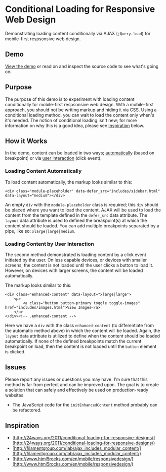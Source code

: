 # Conditional Loading for Responsive Web Design

Demonstrating loading content conditionally via AJAX (`jQuery.load`) for mobile-first respsonsive web design.

<a name="demo"></a>
## Demo

[View the demo](http://thomasthesecond.github.io/conditional-loading/) or read on and inspect the source code to see what's going on.

<a name="purpose"></a>
## Purpose

The purpose of this demo is to experiment with loading content conditionally for mobile-first respsonsive web design. With a mobile-first approach, you should not be writing markup and hiding it via CSS. Using a conditional loading method, you can wait to load the content only when's it's needed. The notion of conditional loading isn't new; for more information on why this is a good idea, please see [Inspiration](#inspiration) below.

## How it Works

In the demo, content can be loaded in two ways; [automatically](#load-automatically) (based on breakpoint) or via [user interaction](#load-by-user) (click event).

<a name="load-automatically"></a>
### Loading Content Automatically

To load content automatically, the markup looks similar to this:
	
	<div class="module-placeholder" data-defer_src="includes/sidebar.html" data-layout="medium"></div>

An empty `div` with the `module-placeholder` class is required; this `div` should be placed where you want to load the content. AJAX will be used to load the content from the template defined in the `defer_src` data attribute. The `layout` data attribute is used to defined the breakpoint(s) at which the content should be loaded. You can add multiple breakpoints separated by a pipe, like so: `xlarge|large|medium`.

<a name="load-by-user"></a>
### Loading Content by User Interaction

The second method demonstrated is loading content by a click event initiated by the user. On less capable devices, or devices with smaller screens, the content is not loaded until the user clicks a button to load it. However, on devices with larger screens, the content will be loaded automatically.

The markup looks similar to this:

	<div class="enhanced-content" data-layout="xlarge|large">
		<p>
			<a class="button button-primary toggle toggle-images" href="includes/images.html">View Images</a>
		</p>
	</div><!-- .enhanced-content -->

Here we have a `div` with the class `enhanced-content` (to differentiate from the automatic method above) in which the content will be loaded. Again, the `layout` data attribute is utilized to define when the content should be loaded automatically. If none of the defined breakpoints match the current breakpoint on load, then the content is not loaded until the `button` element is clicked.

## Issues

Please report any issues or questions you may have. I'm sure that this method is far from perfect and can be improved upon. The goal is to create a solution that can safely and effectively be used on production-ready websites.

* The JavaScript code for the `initEnhancedContent` method probably can be refactored.

<a name="inspiration"></a>
## Inspiration

* [http://24ways.org/2011/conditional-loading-for-responsive-designs/](http://24ways.org/2011/conditional-loading-for-responsive-designs/)
* [http://filamentgroup.com/lab/ajax_includes_modular_content/](http://filamentgroup.com/lab/ajax_includes_modular_content/)
* [http://www.html5rocks.com/en/mobile/responsivedesign/](http://www.html5rocks.com/en/mobile/responsivedesign/)
